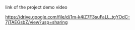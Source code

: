 link of the project demo video

https://drive.google.com/file/d/1m-k4iZ7F3suFaLL_tgYOdC-7jTAEGsbZ/view?usp=sharing

